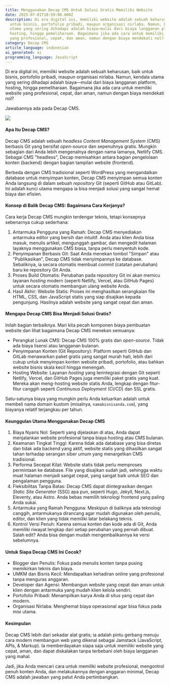 ```yaml
---
title: Menggunakan Decap CMS Untuk Solusi Gratis Memiliki Website
date: 2025-07-01T18:59:00.000Z
description: Di era digital ini, memiliki website adalah sebuah keharusan, baik
  untuk bisnis, portofolio pribadi, maupun organisasi nirlaba. Namun, kendala
  utama yang sering dihadapi adalah biaya—mulai dari biaya langganan platform,
  hosting, hingga pemeliharaan. Bagaimana jika ada cara untuk memiliki website
  yang profesional, cepat, dan aman, namun dengan biaya mendekati nol?
category: Decap CMS
article_language: indonesian
ai_generated: ai
programming_language: JavaScript
---
```

Di era digital ini, memiliki website adalah sebuah keharusan, baik untuk bisnis, portofolio pribadi, maupun organisasi nirlaba. Namun, kendala utama yang sering dihadapi adalah biaya—mulai dari biaya langganan platform, hosting, hingga pemeliharaan. Bagaimana jika ada cara untuk memiliki website yang profesional, cepat, dan aman, namun dengan biaya mendekati nol?

Jawabannya ada pada Decap CMS.



![](/uploads/screenshot-2025-07-01-190113.png)



#### Apa Itu Decap CMS?



Decap CMS adalah sebuah *headless Content Management System* (CMS) berbasis Git yang bersifat *open-source* dan sepenuhnya gratis. Mungkin sebagian dari Anda lebih mengenalnya dengan nama lamanya, Netlify CMS. Sebagai CMS "headless", Decap memisahkan antara bagian pengelolaan konten (backend) dengan bagian tampilan website (frontend).

Berbeda dengan CMS tradisional seperti WordPress yang mengandalkan database untuk menyimpan konten, Decap CMS menyimpan semua konten Anda langsung di dalam sebuah *repository* Git (seperti GitHub atau GitLab). Ini adalah kunci utama mengapa ia bisa menjadi solusi yang sangat hemat biaya dan efisien.



#### Konsep di Balik Decap CMS: Bagaimana Cara Kerjanya?



Cara kerja Decap CMS mungkin terdengar teknis, tetapi konsepnya sebenarnya cukup sederhana:

1. Antarmuka Pengguna yang Ramah: Decap CMS menyediakan antarmuka editor yang bersih dan intuitif. Anda atau klien Anda bisa masuk, menulis artikel, mengunggah gambar, dan mengedit halaman layaknya menggunakan CMS biasa, tanpa perlu menyentuh kode.
2. Penyimpanan Berbasis Git: Saat Anda menekan tombol "Simpan" atau "Publikasikan", Decap CMS tidak menyimpannya ke database. Sebaliknya, ia secara otomatis membuat *commit* (catatan perubahan) baru ke repository Git Anda.
3. Proses Build Otomatis: Perubahan pada repository Git ini akan memicu layanan *hosting* modern (seperti Netlify, Vercel, atau GitHub Pages) untuk secara otomatis membangun ulang website Anda.
4. Hasil Akhir: Website Statis: Proses ini menghasilkan serangkaian file HTML, CSS, dan JavaScript statis yang siap disajikan kepada pengunjung. Hasilnya adalah website yang sangat cepat dan aman.



#### Mengapa Decap CMS Bisa Menjadi Solusi Gratis?



Inilah bagian terbaiknya. Mari kita pecah komponen biaya pembuatan website dan lihat bagaimana Decap CMS menekan semuanya:

* Perangkat Lunak CMS: Decap CMS 100% gratis dan *open-source*. Tidak ada biaya lisensi atau langganan bulanan.
* Penyimpanan Konten (Git Repository): Platform seperti GitHub dan GitLab menawarkan paket gratis yang sangat murah hati, lebih dari cukup untuk menyimpan konten website pribadi, portofolio, atau bahkan website bisnis skala kecil hingga menengah.
* Hosting Website: Layanan *hosting* yang terintegrasi dengan Git seperti Netlify, Vercel, dan GitHub Pages juga memiliki paket gratis yang kuat. Mereka akan meng-hosting website statis Anda, lengkap dengan fitur-fitur canggih seperti *Continuous Deployment* (CI/CD) dan SSL gratis.

Satu-satunya biaya yang mungkin perlu Anda keluarkan adalah untuk membeli nama domain kustom (misalnya, `namabisnisanda.com`), yang biayanya relatif terjangkau per tahun.



#### Keunggulan Utama Menggunakan Decap CMS



1. Biaya Nyaris Nol: Seperti yang dijelaskan di atas, Anda dapat menjalankan website profesional tanpa biaya hosting atau CMS bulanan.
2. Keamanan Tingkat Tinggi: Karena tidak ada database yang bisa diretas dan tidak ada backend yang aktif, website statis yang dihasilkan sangat tahan terhadap serangan siber umum yang menargetkan CMS tradisional.
3. Performa Secepat Kilat: Website statis tidak perlu memproses permintaan ke database. File yang disajikan sudah jadi, sehingga waktu muat halaman menjadi sangat cepat, yang sangat baik untuk SEO dan pengalaman pengguna.
4. Fleksibilitas Tanpa Batas: Decap CMS dapat diintegrasikan dengan *Static Site Generator* (SSG) apa pun, seperti Hugo, Jekyll, Next.js, Eleventy, atau Astro. Anda bebas memilih teknologi frontend yang paling Anda sukai.
5. Antarmuka yang Ramah Pengguna: Meskipun di baliknya ada teknologi canggih, antarmukanya dirancang agar mudah digunakan oleh penulis, editor, dan klien yang tidak memiliki latar belakang teknis.
6. Kontrol Versi Penuh: Karena semua konten dan kode ada di Git, Anda memiliki riwayat lengkap dari setiap perubahan yang pernah dibuat. Salah edit? Anda bisa dengan mudah mengembalikannya ke versi sebelumnya.



#### Untuk Siapa Decap CMS Ini Cocok?



* Blogger dan Penulis: Fokus pada menulis konten tanpa pusing memikirkan teknis dan biaya.
* UMKM dan Bisnis Kecil: Mendapatkan kehadiran online yang profesional tanpa menguras anggaran.
* Developer dan Agensi: Membangun website yang cepat dan aman untuk klien dengan antarmuka yang mudah klien kelola sendiri.
* Portofolio Pribadi: Menampilkan karya Anda di situs yang cepat dan modern.
* Organisasi Nirlaba: Menghemat biaya operasional agar bisa fokus pada misi utama.



#### Kesimpulan



Decap CMS lebih dari sekadar alat gratis; ia adalah pintu gerbang menuju cara modern membangun web yang dikenal sebagai Jamstack (JavaScript, APIs, & Markup). Ia memberdayakan siapa saja untuk memiliki website yang cepat, aman, dan dapat diskalakan tanpa terbebani oleh biaya langganan yang mahal.

Jadi, jika Anda mencari cara untuk memiliki website profesional, mengontrol penuh konten Anda, dan melakukannya dengan anggaran minimal, Decap CMS adalah jawaban yang patut Anda pertimbangkan.
